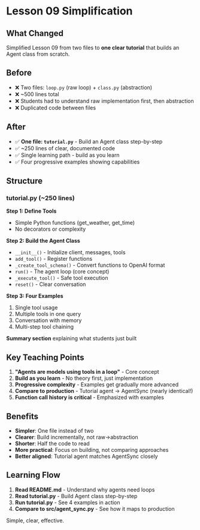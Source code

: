 # Lesson 09 Simplification

## What Changed

Simplified Lesson 09 from two files to **one clear tutorial** that builds an Agent class from scratch.

## Before
- ❌ Two files: `loop.py` (raw loop) + `class.py` (abstraction)
- ❌ ~500 lines total
- ❌ Students had to understand raw implementation first, then abstraction
- ❌ Duplicated code between files

## After
- ✅ **One file: `tutorial.py`** - Build an Agent class step-by-step
- ✅ ~250 lines of clear, documented code
- ✅ Single learning path - build as you learn
- ✅ Four progressive examples showing capabilities

## Structure

### tutorial.py (~250 lines)

**Step 1: Define Tools**
- Simple Python functions (get_weather, get_time)
- No decorators or complexity

**Step 2: Build the Agent Class**
- `__init__()` - Initialize client, messages, tools
- `add_tool()` - Register functions
- `_create_tool_schema()` - Convert functions to OpenAI format
- `run()` - The agent loop (core concept)
- `_execute_tool()` - Safe tool execution
- `reset()` - Clear conversation

**Step 3: Four Examples**
1. Single tool usage
2. Multiple tools in one query
3. Conversation with memory
4. Multi-step tool chaining

**Summary section** explaining what students just built

## Key Teaching Points

1. **"Agents are models using tools in a loop"** - Core concept
2. **Build as you learn** - No theory first, just implementation
3. **Progressive complexity** - Examples get gradually more advanced
4. **Compare to production** - Tutorial agent → AgentSync (nearly identical!)
5. **Function call history is critical** - Emphasized with examples

## Benefits

- **Simpler**: One file instead of two
- **Clearer**: Build incrementally, not raw→abstraction
- **Shorter**: Half the code to read
- **More practical**: Focus on building, not comparing approaches
- **Better aligned**: Tutorial agent matches AgentSync closely

## Learning Flow

1. **Read README.md** - Understand why agents need loops
2. **Read tutorial.py** - Build Agent class step-by-step
3. **Run tutorial.py** - See 4 examples in action
4. **Compare to src/agent_sync.py** - See how it maps to production

Simple, clear, effective.
